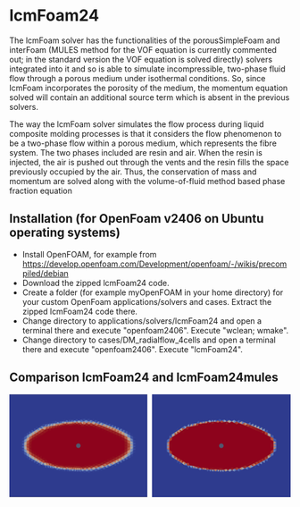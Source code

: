 # lcmFoam24

The lcmFoam solver has the functionalities of the porousSimpleFoam and interFoam (MULES method for the VOF equation is currently commented out; in the standard version the VOF equation is solved directly) solvers integrated into it and so is able to simulate incompressible, two-phase fluid flow through a porous medium under isothermal conditions. So, since lcmFoam incorporates the porosity of the medium, the momentum equation solved will contain an additional source term which is absent in the previous solvers.

The way the lcmFoam solver simulates the flow process during liquid composite molding processes is that it considers the flow phenomenon to be a two-phase flow within a porous medium, which represents the fibre system. The two phases included are resin and air. When the resin is injected, the air is pushed out through the vents and the resin fills the space previously occupied by the air. Thus, the conservation of mass and momentum are solved along with the volume-of-fluid method based phase fraction equation

## Installation (for OpenFoam v2406 on Ubuntu operating systems)

- Install OpenFOAM, for example from https://develop.openfoam.com/Development/openfoam/-/wikis/precompiled/debian 
- Download the zipped lcmFoam24 code.
- Create a folder (for example myOpenFOAM in your home directory) for your custom OpenFoam applications/solvers and cases. Extract the zipped lcmFoam24 code there. 
- Change directory to applications/solvers/lcmFoam24 and open a terminal there and execute "openfoam2406". Execute "wclean; wmake".
- Change directory to cases/DM_radialflow_4cells and open a terminal there and execute "openfoam2406". Execute "lcmFoam24".

## Comparison lcmFoam24 and lcmFoam24mules
![Comparison lcmFoam24 and lcmFoam24mules](comparison_lcmFoam24_lcmFoam24mules.png)

